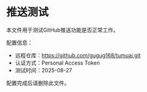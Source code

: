 # 推送测试

本文件用于测试GitHub推送功能是否正常工作。

配置信息：
- 远程仓库：https://github.com/gugug168/tumuai.git  
- 认证方式：Personal Access Token
- 测试时间：2025-08-27

配置完成后请删除此文件。